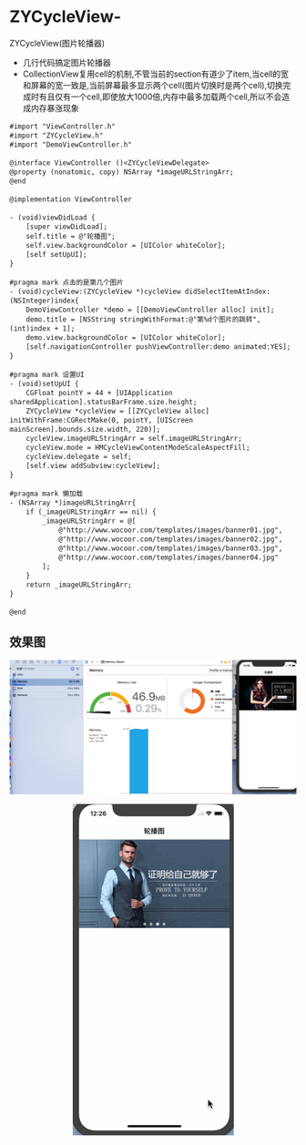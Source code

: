 # ZYCycleView-
ZYCycleView(图片轮播器)

* 几行代码搞定图片轮播器
* CollectionView复用cell的机制,不管当前的section有道少了item,当cell的宽和屏幕的宽一致是,当前屏幕最多显示两个cell(图片切换时是两个cell),切换完成时有且仅有一个cell,即使放大1000倍,内存中最多加载两个cell,所以不会造成内存暴涨现象

``` Objective-C版
#import "ViewController.h"
#import "ZYCycleView.h"
#import "DemoViewController.h"

@interface ViewController ()<ZYCycleViewDelegate>
@property (nonatomic, copy) NSArray *imageURLStringArr;
@end

@implementation ViewController

- (void)viewDidLoad {
    [super viewDidLoad];
    self.title = @"轮播图";
    self.view.backgroundColor = [UIColor whiteColor];
    [self setUpUI];
}

#pragma mark 点击的是第几个图片
- (void)cycleView:(ZYCycleView *)cycleView didSelectItemAtIndex:(NSInteger)index{
    DemoViewController *demo = [[DemoViewController alloc] init];
    demo.title = [NSString stringWithFormat:@"第%d个图片的跳转",(int)index + 1];
    demo.view.backgroundColor = [UIColor whiteColor];
    [self.navigationController pushViewController:demo animated:YES];
}

#pragma mark 设置UI
- (void)setUpUI {
    CGFloat pointY = 44 + [UIApplication sharedApplication].statusBarFrame.size.height;
    ZYCycleView *cycleView = [[ZYCycleView alloc] initWithFrame:CGRectMake(0, pointY, [UIScreen mainScreen].bounds.size.width, 220)];
    cycleView.imageURLStringArr = self.imageURLStringArr;
    cycleView.mode = HMCycleViewContentModeScaleAspectFill;
    cycleView.delegate = self;
    [self.view addSubview:cycleView];
}

#pragma mark 懒加载
- (NSArray *)imageURLStringArr{
    if (_imageURLStringArr == nil) {
        _imageURLStringArr = @[
            @"http://www.wocoor.com/templates/images/banner01.jpg",
            @"http://www.wocoor.com/templates/images/banner02.jpg",
            @"http://www.wocoor.com/templates/images/banner03.jpg",
            @"http://www.wocoor.com/templates/images/banner04.jpg"
        ];
    }
    return _imageURLStringArr;
}

@end
```


## 效果图

<p align="center" >
<img src="Docs/00001.png" title="内存占用">
</p>

<p align="center" >
<img src="Docs/ZYCycleView.gif" title="效果图">
</p>
